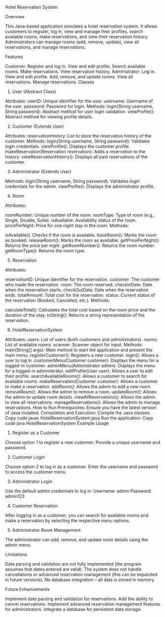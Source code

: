 Hotel Reservation System

Overview

This Java-based application simulates a hotel reservation system. It allows customers to register, log in, view and manage their profiles, search available rooms, make reservations, and view their reservation history. Administrators can manage rooms (add, remove, update), view all reservations, and manage reservations.

Features

Customer:
Register and log in.
View and edit profile.
Search available rooms.
Make reservations.
View reservation history.
Administrator:
Log in.
View and edit profile.
Add, remove, and update rooms.
View all reservations.
Manage reservations.
Classes

1. User (Abstract Class)

Attributes:
userID: Unique identifier for the user.
username: Username of the user.
password: Password for login.
Methods:
login(String username, String password): Abstract method for user login validation.
viewProfile(): Abstract method for viewing profile details.

2. Customer (Extends User)

Attributes:
reservationHistory: List to store the reservation history of the customer.
Methods:
login(String username, String password): Validates login credentials.
viewProfile(): Displays the customer profile.
makeReservation(Reservation reservation): Adds a reservation to the history.
viewReservationHistory(): Displays all past reservations of the customer.

3. Administrator (Extends User)

Methods:
login(String username, String password): Validates login credentials for the admin.
viewProfile(): Displays the administrator profile.

4. Room

Attributes:

roomNumber: Unique number of the room.
roomType: Type of room (e.g., Single, Double, Suite).
isAvailable: Availability status of the room.
pricePerNight: Price for one night stay in the room.
Methods:

isAvailable(): Checks if the room is available.
bookRoom(): Marks the room as booked.
releaseRoom(): Marks the room as available.
getPricePerNight(): Returns the price per night.
getRoomNumber(): Returns the room number.
getRoomType(): Returns the room type.

5. Reservation

Attributes:

reservationID: Unique identifier for the reservation.
customer: The customer who made the reservation.
room: The room reserved.
checkInDate: Date when the reservation starts.
checkOutDate: Date when the reservation ends.
totalAmount: Total cost for the reservation.
status: Current status of the reservation (Booked, Cancelled, etc.).
Methods:

calculateTotal(): Calculates the total cost based on the room price and the duration of the stay.
toString(): Returns a string representation of the reservation.

6. HotelReservationSystem

Attributes:
users: List of users (both customers and administrators).
rooms: List of available rooms.
scanner: Scanner object for input.
Methods:
main(String[] args): Main method to start the application and present the main menu.
registerCustomer(): Registers a new customer.
login(): Allows a user to log in.
customerMenu(Customer customer): Displays the menu for a logged-in customer.
adminMenu(Administrator admin): Displays the menu for a logged-in administrator.
editProfile(User user): Allows a user to edit their profile.
searchAvailableRooms(): Allows a customer to search for available rooms.
makeReservation(Customer customer): Allows a customer to make a reservation.
addRoom(): Allows the admin to add a new room.
removeRoom(): Allows the admin to remove a room.
updateRoom(): Allows the admin to update room details.
viewAllReservations(): Allows the admin to view all reservations.
manageReservations(): Allows the admin to manage reservations.
How to Run
Prerequisites: Ensure you have the latest version of Java installed.
Compilation and Execution:
Compile the Java classes:
Copy code
javac HotelReservationSystem.java
Run the application:
Copy code
java HotelReservationSystem
Example Usage

1. Register as a Customer

Choose option 1 to register a new customer.
Provide a unique username and password.

2. Customer Login

Choose option 2 to log in as a customer.
Enter the username and password to access the customer menu.

3. Administrator Login

Use the default admin credentials to log in:
Username: admin
Password: admin123

4. Customer Reservation

After logging in as a customer, you can search for available rooms and make a reservation by selecting the respective menu options.

5. Administrator Room Management

The administrator can add, remove, and update room details using the admin menu.

Limitations

Date parsing and validation are not fully implemented (the program assumes that dates entered are valid).
The system does not handle cancellations or advanced reservation management (this can be expanded in future versions).
No database integration – all data is stored in memory.

Future Enhancements

Implement date parsing and validation for reservations.
Add the ability to cancel reservations.
Implement advanced reservation management features for administrators.
Integrate a database for persistent data storage.
